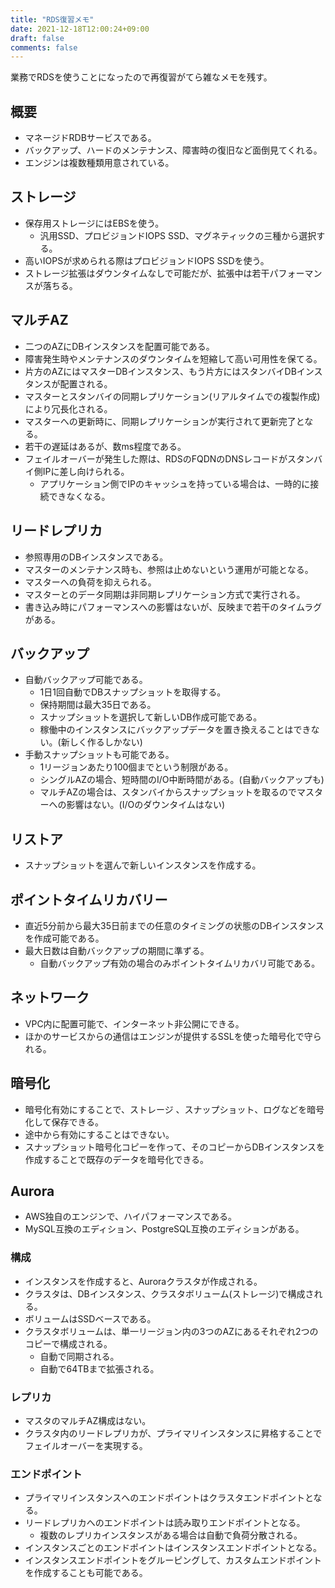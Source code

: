 ```yaml
---
title: "RDS復習メモ"
date: 2021-12-18T12:00:24+09:00
draft: false
comments: false
---
```


業務でRDSを使うことになったので再復習がてら雑なメモを残す。

## 概要

- マネージドRDBサービスである。
- バックアップ、ハードのメンテナンス、障害時の復旧など面倒見てくれる。
- エンジンは複数種類用意されている。

## ストレージ 

- 保存用ストレージにはEBSを使う。
	- 汎用SSD、プロビジョンドIOPS SSD、マグネティックの三種から選択する。
- 高いIOPSが求められる際はプロビジョンドIOPS SSDを使う。
- ストレージ拡張はダウンタイムなしで可能だが、拡張中は若干パフォーマンスが落ちる。

## マルチAZ

- 二つのAZにDBインスタンスを配置可能である。
- 障害発生時やメンテナンスのダウンタイムを短縮して高い可用性を保てる。
- 片方のAZにはマスターDBインスタンス、もう片方にはスタンバイDBインスタンスが配置される。
- マスターとスタンバイの同期レプリケーション(リアルタイムでの複製作成)により冗長化される。
- マスターへの更新時に、同期レプリケーションが実行されて更新完了となる。
- 若干の遅延はあるが、数ms程度である。
- フェイルオーバーが発生した際は、RDSのFQDNのDNSレコードがスタンバイ側IPに差し向けられる。
	- アプリケーション側でIPのキャッシュを持っている場合は、一時的に接続できなくなる。

## リードレプリカ

- 参照専用のDBインスタンスである。
- マスターのメンテナンス時も、参照は止めないという運用が可能となる。
- マスターへの負荷を抑えられる。
- マスターとのデータ同期は非同期レプリケーション方式で実行される。
- 書き込み時にパフォーマンスへの影響はないが、反映まで若干のタイムラグがある。

## バックアップ

- 自動バックアップ可能である。
	- 1日1回自動でDBスナップショットを取得する。
	- 保持期間は最大35日である。
	- スナップショットを選択して新しいDB作成可能である。
	- 稼働中のインスタンスにバックアップデータを置き換えることはできない。(新しく作るしかない)
- 手動スナップショットも可能である。
	- 1リージョンあたり100個までという制限がある。
	- シングルAZの場合、短時間のI/O中断時間がある。(自動バックアップも)
	- マルチAZの場合は、スタンバイからスナップショットを取るのでマスターへの影響はない。(I/Oのダウンタイムはない)

## リストア

- スナップショットを選んで新しいインスタンスを作成する。

## ポイントタイムリカバリー

- 直近5分前から最大35日前までの任意のタイミングの状態のDBインスタンスを作成可能である。
- 最大日数は自動バックアップの期間に準ずる。
	- 自動バックアップ有効の場合のみポイントタイムリカバリ可能である。

## ネットワーク

- VPC内に配置可能で、インターネット非公開にできる。
- ほかのサービスからの通信はエンジンが提供するSSLを使った暗号化で守られる。

## 暗号化

- 暗号化有効にすることで、ストレージ 、スナップショット、ログなどを暗号化して保存できる。
- 途中から有効にすることはできない。
- スナップショット暗号化コピーを作って、そのコピーからDBインスタンスを作成することで既存のデータを暗号化できる。

## Aurora

- AWS独自のエンジンで、ハイパフォーマンスである。
- MySQL互換のエディション、PostgreSQL互換のエディションがある。

### 構成

- インスタンスを作成すると、Auroraクラスタが作成される。
- クラスタは、DBインスタンス、クラスタボリューム(ストレージ)で構成される。
- ボリュームはSSDベースである。
- クラスタボリュームは、単一リージョン内の3つのAZにあるそれぞれ2つのコピーで構成される。
	- 自動で同期される。
	- 自動で64TBまで拡張される。

### レプリカ

- マスタのマルチAZ構成はない。
- クラスタ内のリードレプリカが、プライマリインスタンスに昇格することでフェイルオーバーを実現する。

### エンドポイント

- プライマリインスタンスへのエンドポイントはクラスタエンドポイントとなる。
- リードレプリカへのエンドポイントは読み取りエンドポイントとなる。
	- 複数のレプリカインスタンスがある場合は自動で負荷分散される。
- インスタンスごとのエンドポイントはインスタンスエンドポイントとなる。
- インスタンスエンドポイントをグルーピングして、カスタムエンドポイントを作成することも可能である。


